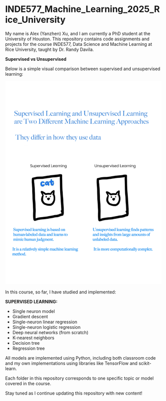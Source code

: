 # INDE577_Machine_Learning_2025_Rice_University

My name is Alex (Yanzhen) Xu, and I am currently a PhD student at the University of Houston. This repository contains code assignments and projects for the course INDE577, Data Science and Machine Learning at Rice University, taught by Dr. Randy Davila. 

**Supervised vs Unsupervised**

Below is a simple visual comparison between supervised and unsupervised learning:

![Supervised vs Unsupervised](Supervised%20vs%20Unsupervised_image%201.png)




In this course, so far, I have studied and implemented:

**SUPERVISED LEARNING:**
- Single neuron model
- Gradient descent
- Single-neuron linear regression
- Single-neuron logistic regression
- Deep neural networks (from scratch)
- K-nearest neighbors
- Decision tree
- Regression tree

All models are implemented using Python, including both classroom code and my own implementations using libraries like TensorFlow and scikit-learn.

Each folder in this repository corresponds to one specific topic or model covered in the course.

Stay tuned as I continue updating this repository with new content!
